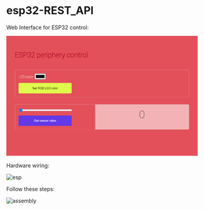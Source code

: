 # esp32-REST_API

Web Interface for ESP32 control:

![web](web_interface.PNG)


Hardware wiring:

![esp](esp.jpg)

Follow these steps:

![assembly](https://user-images.githubusercontent.com/85460283/201080956-31c3de98-9f4a-4742-a599-b3c4abbf8113.png)
